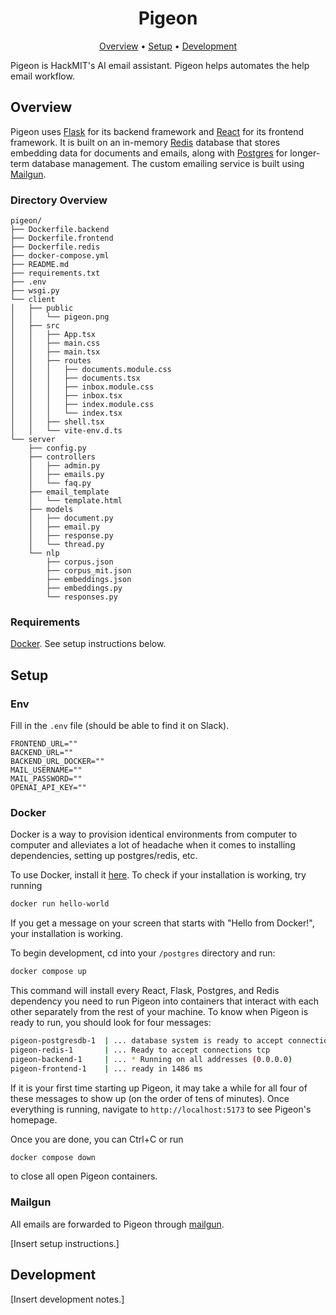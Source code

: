 <h1 align="center">Pigeon</h1>

<div align="center">
	<a href="#overview">Overview</a>
  <span> • </span>
    	<a href="#setup">Setup</a>
  <span> • </span>
    	<a href="#development">Development</a>
  <p></p>
</div> 

Pigeon is HackMIT's AI email assistant. Pigeon helps automates the help email workflow.

## Overview

Pigeon uses [Flask](https://flask.palletsprojects.com/en/2.2.x/) for its backend framework and [React](https://reactjs.org) for its frontend framework. It is built on an in-memory [Redis](https://redis.io/) database that stores embedding data for documents and emails, along with [Postgres](https://www.postgresql.org/) for longer-term database management. The custom emailing service is built using [Mailgun](https://www.mailgun.com/).

### Directory Overview

```
pigeon/
├── Dockerfile.backend
├── Dockerfile.frontend           
├── Dockerfile.redis
├── docker-compose.yml
├── README.md
├── requirements.txt
├── .env
├── wsgi.py
└── client
│   ├── public
│   │   └── pigeon.png
│   ├── src
│   │   ├── App.tsx
│   │   ├── main.css
│   │   ├── main.tsx
│   │   ├── routes
│   │   │   ├── documents.module.css
│   │   │   ├── documents.tsx
│   │   │   ├── inbox.module.css
│   │   │   ├── inbox.tsx
│   │   │   ├── index.module.css
│   │   │   └── index.tsx
│   │   ├── shell.tsx
│   │   └── vite-env.d.ts
└── server
    ├── config.py
    ├── controllers
    │   ├── admin.py
    │   ├── emails.py
    │   └── faq.py
    ├── email_template
    │   └── template.html
    ├── models
    │   ├── document.py
    │   ├── email.py
    │   ├── response.py
    │   └── thread.py
    └── nlp
        ├── corpus.json
        ├── corpus_mit.json
        ├── embeddings.json
        ├── embeddings.py
        └── responses.py
```

### Requirements

[Docker](https://docs.docker.com/get-started/). See setup instructions below.

## Setup

### Env

Fill in the `.env` file (should be able to find it on Slack). 
```env
FRONTEND_URL=""
BACKEND_URL=""
BACKEND_URL_DOCKER=""
MAIL_USERNAME=""
MAIL_PASSWORD=""
OPENAI_API_KEY=""
```

### Docker

Docker is a way to provision identical environments from computer to computer and alleviates a lot of headache when it comes to installing dependencies, setting up postgres/redis, etc. 

To use Docker, install it [here](https://docs.docker.com/get-docker/). To check if your installation is working, try running 

```sh
docker run hello-world
```

If you get a message on your screen that starts with "Hello from Docker!", your installation is working. 

To begin development, cd into your `/postgres` directory and run: 

```sh
docker compose up
```

This command will install every React, Flask, Postgres, and Redis dependency you need to run Pigeon into containers that interact with each other separately from the rest of your machine. To know when Pigeon is ready to run, you should look for four messages: 

```sh
pigeon-postgresdb-1  | ... database system is ready to accept connections
pigeon-redis-1       | ... Ready to accept connections tcp
pigeon-backend-1     | ... * Running on all addresses (0.0.0.0)
pigeon-frontend-1    | ... ready in 1486 ms
```

If it is your first time starting up Pigeon, it may take a while for all four of these messages to show up (on the order of tens of minutes). Once everything is running, navigate to `http://localhost:5173` to see Pigeon's homepage.

Once you are done, you can Ctrl+C or run 

```sh
docker compose down
```

to close all open Pigeon containers. 

### Mailgun

All emails are forwarded to Pigeon through [mailgun](https://www.mailgun.com/). 

[Insert setup instructions.]

## Development

[Insert development notes.]